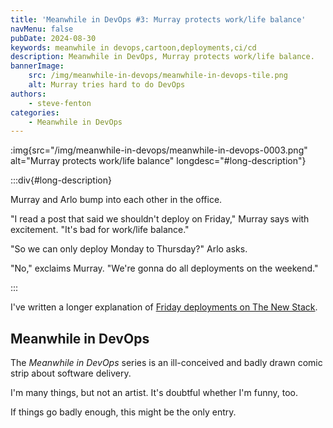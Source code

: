 ```yaml
---
title: 'Meanwhile in DevOps #3: Murray protects work/life balance'
navMenu: false
pubDate: 2024-08-30
keywords: meanwhile in devops,cartoon,deployments,ci/cd
description: Meanwhile in DevOps, Murray protects work/life balance.
bannerImage:
    src: /img/meanwhile-in-devops/meanwhile-in-devops-tile.png
    alt: Murray tries hard to do DevOps
authors:
    - steve-fenton
categories:
    - Meanwhile in DevOps
---
```


:img{src="/img/meanwhile-in-devops/meanwhile-in-devops-0003.png" alt="Murray protects work/life balance" longdesc="#long-description"}

:::div{#long-description}

Murray and Arlo bump into each other in the office.

"I read a post that said we shouldn't deploy on Friday," Murray says with excitement. "It's bad for work/life balance."

"So we can only deploy Monday to Thursday?" Arlo asks.

"No," exclaims Murray. "We're gonna do all deployments on the weekend."

:::

I've written a longer explanation of [Friday deployments on The New Stack](https://thenewstack.io/deploy-on-friday-moratorium-doesnt-achieve-admirable-goal/).

## Meanwhile in DevOps

The *Meanwhile in DevOps* series is an ill-conceived and badly drawn comic strip about software delivery.

I'm many things, but not an artist. It's doubtful whether I'm funny, too.

If things go badly enough, this might be the only entry.